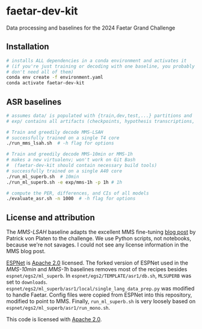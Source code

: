 # faetar-dev-kit
Data processing and baselines for the 2024 Faetar Grand Challenge

## Installation

``` sh
# installs ALL dependencies in a conda environment and activates it
# (if you're just training or decoding with one baseline, you probably
# don't need all of them)
conda env create -f environment.yaml
conda activate faetar-dev-kit
```

## ASR baselines

``` sh
# assumes data/ is populated with {train,dev,test,...} partitions and
# exp/ contains all artifacts (checkpoints, hypothesis transcriptions, etc.)

# Train and greedily decode MMS-LSAH
# successfully trained on a single T4 core
./run_mms_lsah.sh  # -h flag for options

# Train and greedily decode MMS-10min or MMS-1h
# makes a new virtualenv; won't work on Git Bash
#  (faetar-dev-kit should contain necessary build tools)
# successfully trained on a single A40 core
./run_ml_superb.sh  # 10min
./run_ml_superb.sh -e exp/mms-1h -p 1h # 1h

# compute the PER, differences, and CIs of all models
./evaluate_asr.sh -n 1000  # -h flag for options
```

## License and attribution

The *MMS-LSAH* baseline adapts the excellent MMS fine-tuning [blog
post](https://huggingface.co/blog/mms_adapters) by Patrick von Platen to the
challenge. We use Python scripts, not notebooks, because we're not savages. I
could not see any license information in the MMS blog post.

[ESPNet](https://github.com/espnet/espnet/tree/master) is [Apache
2.0](./LICENSE) licensed. The forked version of ESPNet used in the *MMS-10min*
and *MMS-1h* baselines removes most of the recipes besides
`espnet/egs2/ml_superb`. In `espnet/egs2/TEMPLATE/asr1/db.sh`, `MLSUPERB` was
set to `downloads`. `espnet/egs2/ml_superb/asr1/local/single_lang_data_prep.py`
was modified to handle Faetar. Config files were copied from ESPNet into this
repository, modified to point to MMS. Finally, `run_ml_superb.sh` is very
loosely based on `espnet/egs2/ml_superb/asr1/run_mono.sh`.

This code is licensed with [Apache 2.0](./LICENSE).
